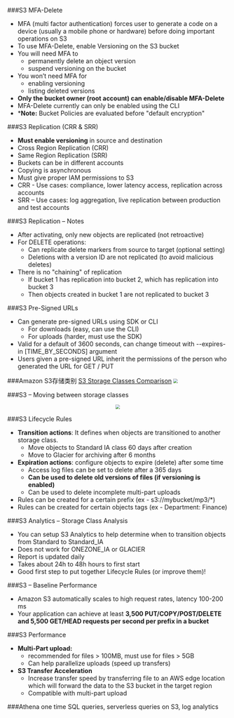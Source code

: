 ###S3 MFA-Delete
- MFA (multi factor authentication) forces user to generate a code on a device (usually a mobile phone or hardware) before doing important operations on S3
- To use MFA-Delete, enable Versioning on the S3 bucket
- You will need MFA to
  - permanently delete an object version
  - suspend versioning on the bucket
- You won’t need MFA for
  - enabling versioning
  - listing deleted versions
- **Only the bucket owner (root account) can enable/disable MFA-Delete**
- MFA-Delete currently can only be enabled using the CLI
- ***Note:** Bucket Policies are evaluated before "default encryption"

###S3 Replication (CRR & SRR)
- **Must enable versioning** in source and destination
- Cross Region Replication (CRR)
- Same Region Replication (SRR)
- Buckets can be in different accounts
- Copying is asynchronous
- Must give proper IAM permissions to S3
- CRR - Use cases: compliance, lower latency access, replication across accounts
- SRR – Use cases: log aggregation, live replication between production and test accounts

###S3 Replication – Notes
- After activating, only new objects are replicated (not retroactive)
- For DELETE operations:
  - Can replicate delete markers from source to target (optional setting)
  - Deletions with a version ID are not replicated (to avoid malicious deletes)
- There is no "chaining" of replication
  - If bucket 1 has replication into bucket 2, which has replication into bucket 3
  - Then objects created in bucket 1 are not replicated to bucket 3

###S3 Pre-Signed URLs
- Can generate pre-signed URLs using SDK or CLI
  - For downloads (easy, can use the CLI)
  - For uploads (harder, must use the SDK)
- Valid for a default of 3600 seconds, can change timeout with --expires-in [TIME_BY_SECONDS] argument
- Users given a pre-signed URL inherit the permissions of the person who generated the URL for GET / PUT

###Amazon S3存储类别
[S3 Storage Classes Comparison](https://aws.amazon.com/cn/s3/storage-classes/)
<img src="https://img2022.cnblogs.com/blog/2122768/202204/2122768-20220420204807511-924591363.png" style="zoom:60%">

###S3 – Moving between storage classes
<center><img src="https://img2022.cnblogs.com/blog/2122768/202204/2122768-20220420205726702-2012779652.png" style="zoom:65%"></center>

###S3 Lifecycle Rules
- **Transition actions**: It defines when objects are transitioned to another storage class.
  - Move objects to Standard IA class 60 days after creation
  - Move to Glacier for archiving after 6 months
- **Expiration actions**: configure objects to expire (delete) after some time
  - Access log files can be set to delete after a 365 days
  - **Can be used to delete old versions of files (if versioning is enabled)**
  - Can be used to delete incomplete multi-part uploads
- Rules can be created for a certain prefix (ex - s3://mybucket/mp3/*)
- Rules can be created for certain objects tags (ex - Department: Finance)

###S3 Analytics – Storage Class Analysis
- You can setup S3 Analytics to help determine when to transition objects from Standard to Standard_IA
- Does not work for ONEZONE_IA or GLACIER
- Report is updated daily
- Takes about 24h to 48h hours to first start
- Good first step to put together Lifecycle Rules (or improve them)!

###S3 – Baseline Performance
- Amazon S3 automatically scales to high request rates, latency 100-200 ms
- Your application can achieve at least **3,500 PUT/COPY/POST/DELETE and 5,500 GET/HEAD requests per second per prefix in a bucket**

###S3 Performance
- **Multi-Part upload:**
  - recommended for files > 100MB, must use for files > 5GB
  - Can help parallelize uploads (speed up transfers)
- **S3 Transfer Acceleration**
  - Increase transfer speed by transferring file to an AWS edge location which will forward the data to the S3 bucket in the target region
  - Compatible with multi-part upload

###Athena
one time SQL queries, serverless queries on S3, log analytics